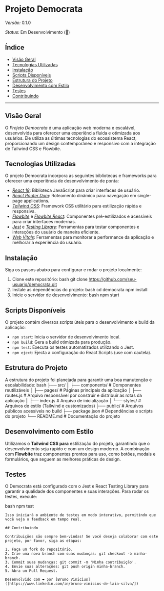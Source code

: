 # Projeto Democrata

*Versão:* 0.1.0

*Status:* Em Desenvolvimento (🚧)

## Índice

- [Visão Geral](#visão-geral)
- [Tecnologias Utilizadas](#tecnologias-utilizadas)
- [Instalação](#instalação)
- [Scripts Disponíveis](#scripts-disponíveis)
- [Estrutura do Projeto](#estrutura-do-projeto)
- [Desenvolvimento com Estilo](#desenvolvimento-com-estilo)
- [Testes](#testes)
- [Contribuindo](#contribuindo)

---

## Visão Geral

O *Projeto Democrata* é uma aplicação web moderna e escalável, desenvolvida para oferecer uma experiência fluida e otimizada aos usuários. Ele utiliza as últimas tecnologias do ecossistema React, proporcionando um design contemporâneo e responsivo com a integração de Tailwind CSS e Flowbite.

## Tecnologias Utilizadas

O projeto Democrata incorpora as seguintes bibliotecas e frameworks para oferecer uma experiência de desenvolvimento de ponta:

- *[React 18](https://reactjs.org/)*: Biblioteca JavaScript para criar interfaces de usuário.
- *[React Router Dom](https://reactrouter.com/)*: Roteamento dinâmico para navegação em single-page applications.
- *[Tailwind CSS](https://tailwindcss.com/)*: Framework CSS utilitário para estilização rápida e responsiva.
- *[Flowbite](https://flowbite.com/)* e *[Flowbite React](https://github.com/themesberg/flowbite-react)*: Componentes pré-estilizados e acessíveis para criar interfaces modernas.
- *[Jest](https://jestjs.io/)* e *[Testing Library](https://testing-library.com/)*: Ferramentas para testar componentes e interações do usuário de maneira eficiente.
- *[Web Vitals](https://web.dev/vitals/)*: Ferramentas para monitorar a performance da aplicação e melhorar a experiência do usuário.

## Instalação

Siga os passos abaixo para configurar e rodar o projeto localmente:

1. Clone este repositório:
   bash
   git clone https://github.com/seu-usuario/democrata.git
2. Instale as dependências do projeto:
   bash
   cd democrata
   npm install
3. Inicie o servidor de desenvolvimento:
   bash
   npm start

## Scripts Disponíveis

O projeto contém diversos scripts úteis para o desenvolvimento e build da aplicação:

- `npm start`: Inicia o servidor de desenvolvimento local.
- `npm build`: Gera a build otimizada para produção.
- `npm test`: Executa os testes automatizados utilizando o Jest.
- `npm eject`: Ejecta a configuração do React Scripts (use com cautela).

## Estrutura do Projeto

A estrutura do projeto foi planejada para garantir uma boa manutenção e escalabilidade:
   bash
   ├── src/
│   ├── components/     # Componentes reutilizáveis
│   ├── pages/          # Páginas principais da aplicação
│   ├── routes.js       # Arquivo responsável por construir e distribuir as rotas da aplicação
│   ├── index.js        # Arquivo de inicialização
│   └── styles/         # Arquivos de estilo (Tailwind e customizados)
├── public/             # Arquivos públicos acessíveis no build
├── package.json        # Dependências e scripts do projeto
└── README.md           # Documentação do projeto
   

## Desenvolvimento com Estilo

Utilizamos o **Tailwind CSS para** estilização do projeto, garantindo que o desenvolvimento seja rápido e com um design moderno. A combinação com **Flowbite** traz componentes prontos para uso, como botões, modais e formulários, que seguem as melhores práticas de design.

## Testes
O Democrata está configurado com o Jest e React Testing Library para garantir a qualidade dos componentes e suas interações. Para rodar os testes, execute:

bash
npm test
```
Isso iniciará o ambiente de testes em modo interativo, permitindo que você veja o feedback em tempo real.

## Contribuindo

Contribuições são sempre bem-vindas! Se você deseja colaborar com este projeto, por favor, siga as etapas:

1. Faça um fork do repositório.
2. Crie uma nova branch com suas mudanças: git checkout -b minha-branch.
3. Commit suas mudanças: git commit -m 'Minha contribuição'.
4. Envie suas alterações: git push origin minha-branch.
5. Abra um Pull Request.

Desenvolvido com ❤ por [Bruno Vinicius]([https://www.linkedin.com/in/bruno-vinicius-de-laia-silva/])